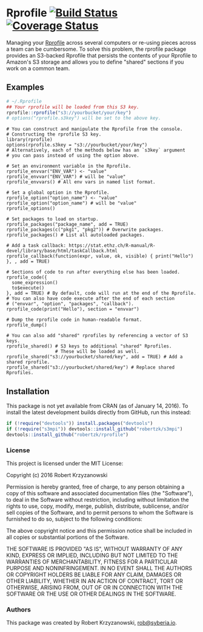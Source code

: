 Rprofile [![Build Status](https://travis-ci.org/robertzk/rprofile.svg?branch=master)](https://travis-ci.org/robertzk/rprofile) [![Coverage Status](https://coveralls.io/repos/robertzk/rprofile/badge.svg?branch=master)](https://coveralls.io/r/robertzk/rprofile)
============

Managing your [Rprofile](https://stat.ethz.ch/R-manual/R-devel/library/base/html/Startup.html)
across several computers or re-using pieces across a team can be cumbersome.
To solve this problem, the rprofile package provides an S3-backed
Rprofile that persists the contents of your Rprofile to Amazon's
S3 storage and allows you to define "shared" sections if you
work on a common team.

## Examples

```r
# ~/.Rprofile
## Your rprofile will be loaded from this S3 key.
rprofile::rprofile("s3://yourbucket/your/key")
# options("rprofile.s3key") will be set to the above key.
```

```
# You can construct and manipulate the Rprofile from the console.
# Constructing the rprofile S3 key.
library(rprofile)
options(rprofile.s3key = "s3://yourbucket/your/key")
# Alternatively, each of the methods below has an `s3key` argument
# you can pass instead of using the option above.

# Set an environment variable in the Rprofile.
rprofile_envvar("ENV_VAR") <- "value"
rprofile_envvar("ENV_VAR") # will be "value"
rprofile_envvars() # All env vars in named list format.

# Set a global option in the Rprofile.
rprofile_option("option_name") <- "value"
rprofile_option("option_name") # will be "value"
rprofile_options()

# Set packages to load on startup.
rprofile_packages("package_name", add = TRUE)
rprofile_packages(c("pkg1", "pkg2")) # Overwrite packages.
rprofile_packages() # List all autoloaded packages.

# Add a task callback: https://stat.ethz.ch/R-manual/R-devel/library/base/html/taskCallback.html
rprofile_callback(function(expr, value, ok, visible) { print("Hello") }, , add = TRUE)

# Sections of code to run after everything else has been loaded.
rprofile_code({
  some_expression()
  to$execute()
}, add = TRUE) # By default, code will run at the end of the Rprofile.
# You can also have code execute after the end of each section
# ("envvar", "option", "packages", "callback").
rprofile_code(print("Hello"), section = "envvar") 

# Dump the rprofile code in human-readable format.
rprofile_dump()

# You can also add "shared" rprofiles by referencing a vector of S3 keys.
rprofile_shared() # S3 keys to additional "shared" Rprofiles.
                  # These will be loaded as well.
rprofile_shared("s3://yourbucket/shared/key", add = TRUE) # Add a shared rprofile.
rprofile_shared("s3://yourbucket/shared/key") # Replace shared Rprofiles.
```

## Installation

This package is not yet available from CRAN (as of January 14, 2016).
To install the latest development builds directly from GitHub, run this instead:

```R
if (!require("devtools")) install.packages("devtools")
if (!require("s3mpi")) devtools::install_github("robertzk/s3mpi")
devtools::install_github("robertzk/rprofile")
```

### License

This project is licensed under the MIT License:

Copyright (c) 2016 Robert Krzyzanowski

Permission is hereby granted, free of charge, to any person obtaining
a copy of this software and associated documentation files (the
"Software"), to deal in the Software without restriction, including
without limitation the rights to use, copy, modify, merge, publish,
distribute, sublicense, and/or sell copies of the Software, and to
permit persons to whom the Software is furnished to do so, subject to
the following conditions:

The above copyright notice and this permission notice shall be included
in all copies or substantial portions of the Software.

THE SOFTWARE IS PROVIDED "AS IS", WITHOUT WARRANTY OF ANY KIND,
EXPRESS OR IMPLIED, INCLUDING BUT NOT LIMITED TO THE WARRANTIES OF
MERCHANTABILITY, FITNESS FOR A PARTICULAR PURPOSE AND NONINFRINGEMENT.
IN NO EVENT SHALL THE AUTHORS OR COPYRIGHT HOLDERS BE LIABLE FOR ANY
CLAIM, DAMAGES OR OTHER LIABILITY, WHETHER IN AN ACTION OF CONTRACT,
TORT OR OTHERWISE, ARISING FROM, OUT OF OR IN CONNECTION WITH THE
SOFTWARE OR THE USE OR OTHER DEALINGS IN THE SOFTWARE.

### Authors

This package was created by Robert Krzyzanowski, rob@syberia.io.


